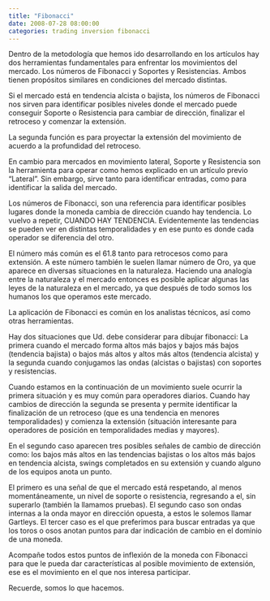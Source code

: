 ```yaml
---
title: "Fibonacci"
date: 2008-07-28 08:00:00
categories: trading inversion fibonacci
---
```

Dentro de la metodología que hemos ido desarrollando en los artículos hay dos herramientas fundamentales para enfrentar los movimientos del mercado. Los números de Fibonacci y Soportes y Resistencias. Ambos tienen propósitos similares en condiciones del mercado distintas.

Si el mercado está en tendencia alcista o bajista, los números de Fibonacci nos sirven para identificar posibles niveles donde el mercado puede conseguir Soporte o Resistencia para cambiar de dirección, finalizar el retroceso y comenzar la extensión.

La segunda función es para proyectar la extensión del movimiento de acuerdo a la profundidad del retroceso.

En cambio para mercados en movimiento lateral, Soporte y Resistencia son la herramienta para operar como hemos explicado en un artículo previo “Lateral”. Sin embargo, sirve tanto para identificar entradas, como para identificar la salida del mercado.

Los números de Fibonacci, son una referencia para identificar posibles lugares donde la moneda cambia de dirección cuando hay tendencia. Lo vuelvo a repetir, CUANDO HAY TENDENCIA. Evidentemente las tendencias se pueden ver en distintas temporalidades y en ese punto es donde cada operador se diferencia del otro.

El número más común es el 61.8 tanto para retrocesos como para extensión. A este número también le suelen llamar número de Oro, ya que aparece en diversas situaciones en la naturaleza. Haciendo una analogía entre la naturaleza y el mercado entonces es posible aplicar algunas las leyes de la naturaleza en el mercado, ya que después de todo somos los humanos los que operamos este mercado.

La aplicación de Fibonacci es común en los analistas técnicos, así como otras herramientas.

Hay dos situaciones que Ud. debe considerar para dibujar fibonacci: La primera cuando el mercado forma altos más bajos y bajos más bajos (tendencia bajista) o bajos más altos  y altos más altos (tendencia alcista) y la segunda cuando conjugamos las ondas (alcistas o bajistas) con soportes y resistencias.

Cuando estamos en la continuación de un movimiento suele ocurrir la primera situación y es muy común para operadores diarios. Cuando hay cambios de dirección la segunda se presenta y permite identificar la finalización de un retroceso (que es una tendencia en menores temporalidades) y comienza la extensión (situación interesante para operadores de posición en temporalidades medias y mayores).

En el segundo caso aparecen tres posibles señales de cambio de dirección como: los bajos más altos en las tendencias bajistas o los altos más bajos en tendencia alcista, swings completados en su extensión y cuando alguno de los equipos anota un punto.

El primero es una señal de que el mercado está respetando, al menos momentáneamente, un nivel de soporte o resistencia, regresando a el, sin superarlo (también la llamamos pruebas). El segundo caso son ondas internas a la onda mayor en dirección opuesta, a estos le solemos llamar Gartleys. El tercer caso es el que preferimos para buscar entradas ya que los toros o osos anotan puntos para dar indicación de cambio en el dominio de una moneda.

Acompañe todos estos puntos de inflexión de la moneda con Fibonacci para que le pueda dar características al posible movimiento de extensión, ese es el movimiento en el que nos interesa participar.

Recuerde, somos lo que hacemos.